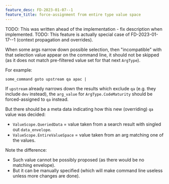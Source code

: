 ```yaml
---
feature_desc: FD-2023-01-07--1
feature_title: force-assignment from entire type value space
---
```

TODO: This was written ahead of the implementation - fix description when implemented.
TODO: This feature is actually special case of FD-2023-01-17--1 (context propagation and overrides).

When some args narrow down possible selection,
then "incompatible" with that selection value appear on the command line,
it should not be skipped (as it does not match pre-filtered value set for
that next `ArgType`).

For example:

```
some_command goto upstream qa apac |
```

If `upstream` already narrows down the results which exclude `qa`
(e.g. they include `dev` instead), the `arg_value` for `ArgType.CodeMaturity`
should be forced-assigned to `qa` instead.

But there should be a meta data indicating how this new (overriding) `qa` value was decided:
*   `ValueScope.QueriedData` = value taken from a search result with singled out `data_envelope`.
*   `ValueScope.EntireValueSpace` = value taken from an arg matching one of the values.

Note the difference:
*   Such value cannot be possibly proposed (as there would be no matching envelope).
*   But it can be manually specified (which will make command line useless unless more changes are done).
